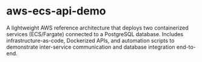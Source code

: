 # aws-ecs-api-demo
A lightweight AWS reference architecture that deploys two containerized services (ECS/Fargate) connected to a PostgreSQL database. Includes infrastructure-as-code, Dockerized APIs, and automation scripts to demonstrate inter-service communication and database integration end-to-end.
